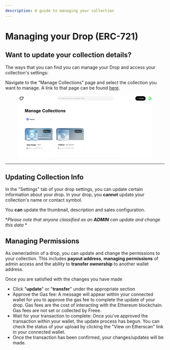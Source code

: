 ```yaml
---
description: A guide to managing your collection
---
```


# Managing your Drop (ERC-721)

## Want to update your collection details?

The ways that you can find you can manage your Drop and access your collection's settings:

Navigate to the "Manage Collections" page and select the collection you want to manage. A link to that page can be found [here](https://freee.xyz/manage).

<figure><img src="../../.gitbook/assets/image (30).png" alt=""><figcaption></figcaption></figure>

***

## Updating Collection Info

In the "Settings" tab of your drop settings, you can update certain information about your drop. In your drop, you **cannot** update your collection's name or contact symbol.

You **can** update the thumbnail, description and sales configuration.

\*_Please note that anyone classified as an **ADMIN** can update and change this data_ \*

## Managing Permissions

As owner/admin of a drop, you can update and change the permissions to your collection. This includes **payout address**, **managing permissions** of admin access and the ability to **transfer ownership** to another wallet address.

Once you are satisfied with the changes you have made

* Click "**update**" or "**transfer**" under the appropriate section
* Approve the Gas fee: A message will appear within your connected wallet for you to approve the gas fee to complete the update of your drop. Gas fees are the cost of interacting with the Ethereum blockchain. Gas fees are not set or collected by Freee.
* Wait for your transaction to complete: Once you’ve approved the transaction within your wallet, the update process has begun. You can check the status of your upload by clicking the "View on Etherscan" link in your connected wallet.
* Once the transaction has been confirmed, your changes/updates will be made.
